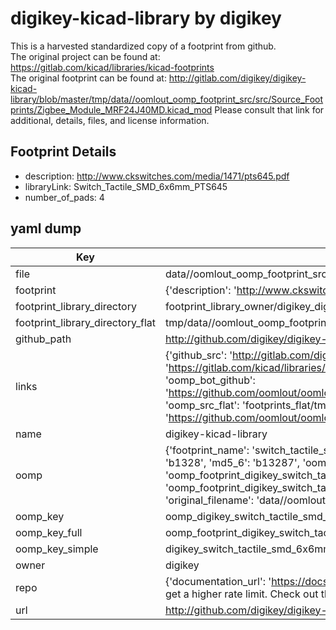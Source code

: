 # digikey-kicad-library by digikey  
This is a harvested standardized copy of a footprint from github.  
The original project can be found at:  
https://gitlab.com/kicad/libraries/kicad-footprints  
The original footprint can be found at:
http://gitlab.com/digikey/digikey-kicad-library/blob/master/tmp/data//oomlout_oomp_footprint_src/src/Source_Footprints/Zigbee_Module_MRF24J40MD.kicad_mod
Please consult that link for additional, details, files, and license information.  
## Footprint Details
* description: http://www.ckswitches.com/media/1471/pts645.pdf  
* libraryLink: Switch_Tactile_SMD_6x6mm_PTS645  
* number_of_pads: 4  
## yaml dump  
| Key | Value |  
| --- | --- |  
| file | data//oomlout_oomp_footprint_src/digikey-kicad-library/src/Source_Footprints/Switch_Tactile_SMD_6x6mm_PTS645.kicad_mod |  
| footprint | {'description': 'http://www.ckswitches.com/media/1471/pts645.pdf', 'libraryLink': 'Switch_Tactile_SMD_6x6mm_PTS645', 'number_of_pads': 4} |  
| footprint_library_directory | footprint_library_owner/digikey_digikey-kicad-library |  
| footprint_library_directory_flat | tmp/data//oomlout_oomp_footprint_src/footprints_flat/digikey_switch_tactile_smd_6x6mm_pts645_switch_tactile_smd_6x6mm_pts645/working |  
| github_path | http://github.com/digikey/digikey-kicad-library/blob/master/tmp/data//oomlout_oomp_footprint_src/src/Source_Footprints/Switch_Tactile_SMD_6x6mm_PTS645.kicad_mod |  
| links | {'github_src': 'http://gitlab.com/digikey/digikey-kicad-library/blob/master/tmp/data//oomlout_oomp_footprint_src/src/Source_Footprints/Zigbee_Module_MRF24J40MD.kicad_mod', 'github_src_repo': 'https://gitlab.com/kicad/libraries/kicad-footprints', 'oomp_bot': 'tmp/data//oomlout_oomp_footprint_src/footprints/digikey_switch_tactile_smd_6x6mm_pts645_switch_tactile_smd_6x6mm_pts645/working', 'oomp_bot_github': 'https://github.com/oomlout/oomlout_oomp_footprint_bot/tree/main/tmp/data//oomlout_oomp_footprint_src/footprints/digikey_switch_tactile_smd_6x6mm_pts645_switch_tactile_smd_6x6mm_pts645/working', 'oomp_src_flat': 'footprints_flat/tmp/data//oomlout_oomp_footprint_src/footprints_flat/digikey_switch_tactile_smd_6x6mm_pts645_switch_tactile_smd_6x6mm_pts645/working', 'oomp_src_flat_github': 'https://github.com/oomlout/oomlout_oomp_footprint_src/tree/main/tmp/data//oomlout_oomp_footprint_src/footprints_flat/digikey_switch_tactile_smd_6x6mm_pts645_switch_tactile_smd_6x6mm_pts645/working'} |  
| name | digikey-kicad-library |  
| oomp | {'footprint_name': 'switch_tactile_smd_6x6mm_pts645', 'library_name': 'switch_tactile_smd_6x6mm_pts645_kicad_mod', 'md5': 'b132874501e764a398a01964411f50f5', 'md5_10': 'b132874501', 'md5_5': 'b1328', 'md5_6': 'b13287', 'oomp_key': 'oomp_digikey_switch_tactile_smd_6x6mm_pts645_switch_tactile_smd_6x6mm_pts645', 'oomp_key_extra': 'oomp_footprint_digikey_switch_tactile_smd_6x6mm_pts645_switch_tactile_smd_6x6mm_pts645', 'oomp_key_full': 'oomp_footprint_digikey_switch_tactile_smd_6x6mm_pts645_switch_tactile_smd_6x6mm_pts645_b13287', 'oomp_key_simple': 'digikey_switch_tactile_smd_6x6mm_pts645_switch_tactile_smd_6x6mm_pts645', 'original_filename': 'data//oomlout_oomp_footprint_src/digikey-kicad-library/src/Source_Footprints/Switch_Tactile_SMD_6x6mm_PTS645.kicad_mod', 'owner_name': 'digikey'} |  
| oomp_key | oomp_digikey_switch_tactile_smd_6x6mm_pts645_switch_tactile_smd_6x6mm_pts645 |  
| oomp_key_full | oomp_footprint_digikey_switch_tactile_smd_6x6mm_pts645_switch_tactile_smd_6x6mm_pts645 |  
| oomp_key_simple | digikey_switch_tactile_smd_6x6mm_pts645_switch_tactile_smd_6x6mm_pts645 |  
| owner | digikey |  
| repo | {'documentation_url': 'https://docs.github.com/rest/overview/resources-in-the-rest-api#rate-limiting', 'message': "API rate limit exceeded for 84.66.142.224. (But here's the good news: Authenticated requests get a higher rate limit. Check out the documentation for more details.)"} |  
| url | http://github.com/digikey/digikey-kicad-library |  

